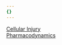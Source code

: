 ```yaml
---
{}
---
```

   
[Cellular Injury](./Medic/Basic%20Sciences/Pathology/General%20Pathology/Cellular%20Injury%20and%20Adaptations/Cellular%20Injury.md)   
[Pharmacodynamics](./Medic/Basic%20Sciences/Pharmacology/General%20Pharmacology/Pharmacodynamics/Pharmacodynamics.md)